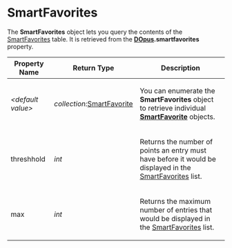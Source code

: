 # SmartFavorites

The **SmartFavorites** object lets you query the contents of the [SmartFavorites](/Manual/basic_concepts/the_lister/navigation/smartfavorites.md) table. It is retrieved from the **[DOpus](dopus.md).smartfavorites** property.

  

<table>
<thead><tr><th>
Property Name</th><th>
Return Type</th><th>
Description
</th></tr></thead><tbody><tr><td>

*\<default value\>*</td><td>

*collection:*[SmartFavorite](smartfavorite.md)</td><td>

You can enumerate the **SmartFavorites** object to retrieve individual **[SmartFavorite](smartfavorite.md)** objects.
</td></tr><tr><td>
threshhold</td><td>

*int*</td><td>

Returns the number of points an entry must have before it would be displayed in the [SmartFavorites](/Manual/basic_concepts/the_lister/navigation/smartfavorites.md) list.
</td></tr><tr><td>
max</td><td>

*int*</td><td>

Returns the maximum number of entries that would be displayed in the [SmartFavorites](/Manual/basic_concepts/the_lister/navigation/smartfavorites.md) list.
</td></tr></tbody>
</table>

 
